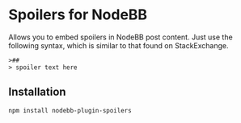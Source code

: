 # Spoilers for NodeBB

Allows you to embed spoilers in NodeBB post content. Just use the following syntax, which is similar to that found on StackExchange.

```
>##
> spoiler text here
```

## Installation

    npm install nodebb-plugin-spoilers
